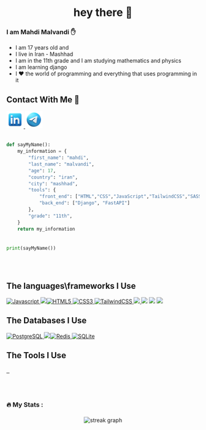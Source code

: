 
###

<h1 align="center">hey there 👋</h1>

###

<h3 "> I am Mahdi Malvandi ✋</h2>
<ul></ul>

<ul>
    <li> I am 17 years old and</li>
    <li> I live in Iran - Mashhad</li>
    <li> I am in the 11th grade and I am studying mathematics and physics</li>
    <li> I am learning django</li>
    <li> I ❤️ the world of programming and everything that uses programming in it</li>

</ul>  


## Contact With Me 📶
<a href="https://www.linkedin.com/in/mahdi-malvandi-8a2924293?utm_source=share&utm_campaign=share_via&utm_content=profile&utm_medium=android_app">
<img height="45rem" src="https://github.com/MahdiMalvandi/MahdiMalvandi/blob/main/icons8-linkedin-logo-94.png?raw=true" />
</a>
<a href="https://t.me/Mahdi_ml6">
<img height="45rem" src="https://github.com/MahdiMalvandi/MahdiMalvandi/blob/main/icons8-telegram-94.png?raw=true" />
</a>


<br />
<br />

```python
def sayMyName():
    my_information = {
        "first_name": "mahdi",
        "last_name": "malvandi",
        "age": 17,
        "country": "iran",
        "city": "mashhad",
        "tools": {
            "front_end": ["HTML","CSS","JavaScript","TailwindCSS","SASS"],
            "back_end": ["Django", "FastAPI"]
        },
        "grade": "11th",
    }
    return my_information


print(sayMyName())

```

<br />
<br />

## The languages\frameworks I Use

<p align="left">
    <a href="https://developer.mozilla.org/en-US/docs/Web/JavaScript" target="_blank" rel="noreferrer">
    <img src="https://img.shields.io/badge/javascript-%23323330.svg?style=for-the-badge&logo=javascript&logoColor=%23F7DF1E" alt="Javascript" />
    </a>
    <a href="https://developer.mozilla.org/en-US/docs/Glossary/HTML5" target="_blank" rel="noreferrer">
    <img src="https://en.wikipedia.org/wiki/HTML" target="_blank" rel="noreferrer"><img src="https://img.shields.io/badge/html5-%23E34F26.svg?style=for-the-badge&logo=html5&logoColor=white" alt="HTML5" />
    </a>
    <a href="https://www.w3.org/TR/CSS/#css" target="_blank" rel="noreferrer">
    <img src="https://img.shields.io/badge/css3-%231572B6.svg?style=for-the-badge&logo=css3&logoColor=white" alt="CSS3" />
    </a>
    <a href="https://tailwindcss.com/" target="_blank" rel="noreferrer">
    <img src="https://img.shields.io/badge/tailwindcss-%2338B2AC.svg?style=for-the-badge&logo=tailwind-css&logoColor=white" alt="TailwindCSS" />
    </a>
    <a href="https://www.python.org/" target="_blank" rel="noreferrer">
    <img src="https://img.shields.io/badge/python-3670A0?style=for-the-badge&logo=python&logoColor=ffdd54" />
    </a>
    <a href="https://www.djangoproject.com/" target="_blank" rel="noreferrer"><img src="https://img.shields.io/badge/django-%23092E20.svg?style=for-the-badge&logo=django&logoColor=white"/></a>
    <a href="https://www.django-rest-framework.org/" target="_blank" rel="noreferrer"><img src="https://img.shields.io/badge/DJANGO-REST-ff1709?style=for-the-badge&logo=django&logoColor=white&color=ff1709&labelColor=gray"/></a>
    <a href="https://img.shields.io/badge/FastAPI-005571?style=for-the-badge&logo=fastapi" target="_blank" rel="noreferrer"><img src="https://img.shields.io/badge/FastAPI-005571?style=for-the-badge&logo=fastapi"/></a>
    <a href="" target="_blank" rel="noreferrer"><img src=""/></a>

  
</p>

## The Databases I Use

<p align="left">
    <a href="https://www.postgresql.org/" target="_blank" rel="noreferrer">
    <img src="https://img.shields.io/badge/postgres-%23316192.svg?style=for-the-badge&logo=postgresql&logoColor=white" alt="PostgreSQL"/>
    </a>
    <a href="https://img.shields.io/badge/redis-%23DD0031.svg?style=for-the-badge&logo=redis&logoColor=white" target="_blank" rel="noreferrer">
    <img src="https://en.wikipedia.org/wiki/HTML" target="_blank" rel="noreferrer"><img src="https://img.shields.io/badge/redis-%23DD0031.svg?style=for-the-badge&logo=redis&logoColor=white" alt="Redis" />
    </a>
    <a href="https://www.sqlite.org/" target="_blank" rel="noreferrer">
    <img src="https://img.shields.io/badge/sqlite-%2307405e.svg?style=for-the-badge&logo=sqlite&logoColor=white" alt="SQLite" />
    </a>

  
</p>


## The Tools I Use

<p align="left">
    <a href="https://www.jetbrains.com/pycharm/" target="_blank" rel="noreferrer">
    <img src="https://img.shields.io/badge/pycharm-143?style=for-the-badge&logo=pycharm&logoColor=black&color=black&labelColor=green" alt="" />
    </a>
    <a href="https://code.visualstudio.com/" target="_blank" rel="noreferrer">
    <img src="https://img.shields.io/badge/Visual%20Studio%20Code-0078d7.svg?style=for-the-badge&logo=visual-studio-code&logoColor=white" alt="" />
    </a>
      <a href="https://www.postman.com/" target="_blank" rel="noreferrer">
    <img src="https://img.shields.io/badge/Postman-FF6C37?style=for-the-badge&logo=postman&logoColor=white" alt="" />
    </a>

</p>
<br />
<br />




###

<h3 align="left">🔥   My Stats :</h3>

###

<div align="center">
  <img src="https://streak-stats.demolab.com?user=MahdiMalvandi&locale=en&mode=daily&theme=dark&hide_border=false&border_radius=5&order=3" height="220" alt="streak graph"  />
</div>

<br />
<br />


